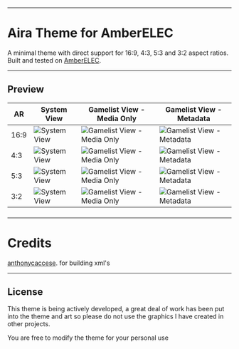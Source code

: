 ### 
---

# Aira Theme for AmberELEC


A minimal theme with direct support for 16:9, 4:3, 5:3 and 3:2 aspect ratios.  
Built and tested on [AmberELEC](https://AmberELEC.org). 

---

## Preview

| AR | System View | Gamelist View - Media Only | Gamelist View - Metadata |
|----|----|----|----|
| 16:9 | ![System View](https://i.imgur.com/Wbs0tb9.png) | ![Gamelist View - Media Only](https://i.imgur.com/0RE73pz.png) | ![Gamelist View - Metadata](https://i.imgur.com/i2tZru1.png) |
| 4:3 | ![System View](https://i.imgur.com/oLxtHJE.png) | ![Gamelist View - Media Only](https://i.imgur.com/hBkhbTn.png) | ![Gamelist View - Metadata](https://i.imgur.com/XdN7fTm.png) |
| 5:3 | ![System View](https://i.imgur.com/EpjCLRB.png) | ![Gamelist View - Media Only](https://i.imgur.com/jA02oNx.png) | ![Gamelist View - Metadata](https://i.imgur.com/mTRzPPe.png) |
| 3:2 | ![System View](https://i.imgur.com/n0mNFAX.png) | ![Gamelist View - Media Only](https://i.imgur.com/Q14hh9a.png) | ![Gamelist View - Metadata](https://i.imgur.com/MCsdCF8.png) |

### 
---

# Credits
[anthonycaccese](https://github.com/anthonycaccese). for building xml's

---
## License
This theme is being actively developed, a great deal of work has been put into the theme and art so please do not use the graphics I have created in other projects.

You are free to modify the theme for your personal use